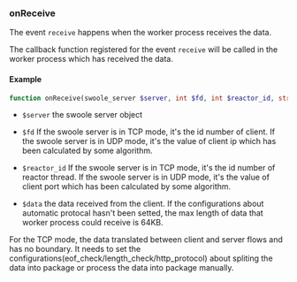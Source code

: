 ### onReceive

The event `receive` happens when the worker process receives the data.

The callback function registered for the event `receive` will be called in the worker process which has received the data.

#### Example

```php
function onReceive(swoole_server $server, int $fd, int $reactor_id, string $data)
```

- `$server` the swoole server object

- `$fd` If the swoole server is in TCP mode, it's the id number of client. If the swoole server is in UDP mode, it's the value of client ip which has been calculated by some algorithm. 

- `$reactor_id` If the swoole server is in TCP mode, it's the id number of reactor thread. If the swoole server is in UDP mode, it's the value of client port which has been calculated by some algorithm.

- `$data` the data received from the client. If the configurations about automatic protocal hasn't been setted, the max length of data that worker process could receive is 64KB.

For the TCP mode, the data translated between client and server flows and has no boundary. It needs to set the configurations(eof_check/length_check/http_protocol) about spliting the data into package or process the data into package manually. 

